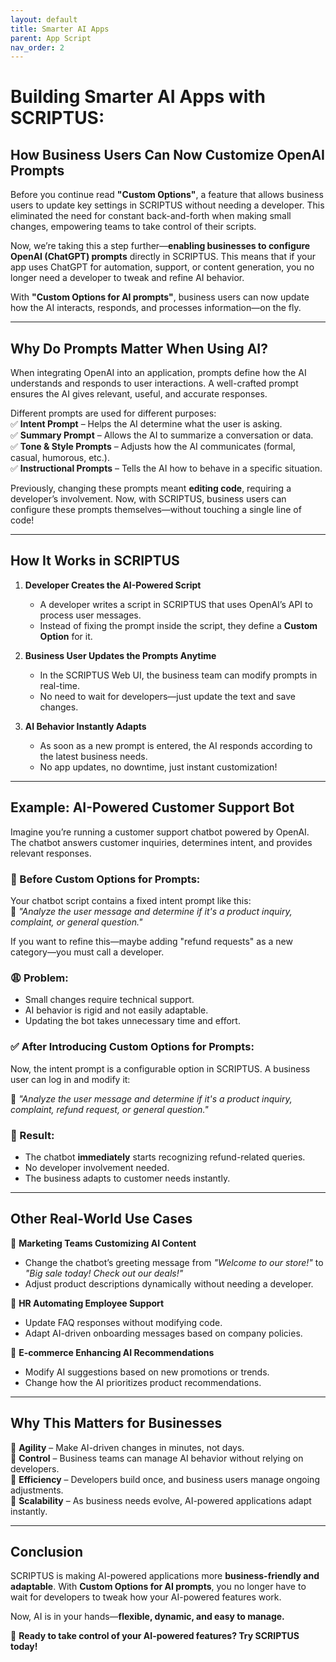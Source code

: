 ```yaml
---
layout: default
title: Smarter AI Apps
parent: App Script
nav_order: 2
---
```

# Building Smarter AI Apps with SCRIPTUS: 

## How Business Users Can Now Customize OpenAI Prompts  

Before you continue read **"Custom Options"**, a feature that allows business users to update key settings in SCRIPTUS without needing a developer. This eliminated the need for constant back-and-forth when making small changes, empowering teams to take control of their scripts.  

Now, we’re taking this a step further—**enabling businesses to configure OpenAI (ChatGPT) prompts** directly in SCRIPTUS. This means that if your app uses ChatGPT for automation, support, or content generation, you no longer need a developer to tweak and refine AI behavior.  

With **"Custom Options for AI prompts"**, business users can now update how the AI interacts, responds, and processes information—on the fly.  

---

## Why Do Prompts Matter When Using AI?

When integrating OpenAI into an application, prompts define how the AI understands and responds to user interactions. A well-crafted prompt ensures the AI gives relevant, useful, and accurate responses.  

Different prompts are used for different purposes:  
✅ **Intent Prompt** – Helps the AI determine what the user is asking.  
✅ **Summary Prompt** – Allows the AI to summarize a conversation or data.  
✅ **Tone & Style Prompts** – Adjusts how the AI communicates (formal, casual, humorous, etc.).  
✅ **Instructional Prompts** – Tells the AI how to behave in a specific situation.  

Previously, changing these prompts meant **editing code**, requiring a developer’s involvement. Now, with SCRIPTUS, business users can configure these prompts themselves—without touching a single line of code!  

---

## How It Works in SCRIPTUS

1. **Developer Creates the AI-Powered Script**  
   - A developer writes a script in SCRIPTUS that uses OpenAI’s API to process user messages.  
   - Instead of fixing the prompt inside the script, they define a **Custom Option** for it.  

2. **Business User Updates the Prompts Anytime**  
   - In the SCRIPTUS Web UI, the business team can modify prompts in real-time.  
   - No need to wait for developers—just update the text and save changes.  

3. **AI Behavior Instantly Adapts**  
   - As soon as a new prompt is entered, the AI responds according to the latest business needs.  
   - No app updates, no downtime, just instant customization!  

---

## Example: AI-Powered Customer Support Bot 

Imagine you’re running a customer support chatbot powered by OpenAI. The chatbot answers customer inquiries, determines intent, and provides relevant responses.  

### 🚀 Before Custom Options for Prompts:
Your chatbot script contains a fixed intent prompt like this:  
💬 *"Analyze the user message and determine if it's a product inquiry, complaint, or general question."*  

If you want to refine this—maybe adding "refund requests" as a new category—you must call a developer.  

### 😩 Problem:
- Small changes require technical support.  
- AI behavior is rigid and not easily adaptable.  
- Updating the bot takes unnecessary time and effort.  

### ✅ After Introducing Custom Options for Prompts: 
Now, the intent prompt is a configurable option in SCRIPTUS. A business user can log in and modify it:  

💬 *"Analyze the user message and determine if it's a product inquiry, complaint, refund request, or general question."*  

### 🎉 Result:
- The chatbot **immediately** starts recognizing refund-related queries.  
- No developer involvement needed.  
- The business adapts to customer needs instantly.  

---

## Other Real-World Use Cases 

📌 **Marketing Teams Customizing AI Content**  
- Change the chatbot’s greeting message from *"Welcome to our store!"* to *"Big sale today! Check out our deals!"*  
- Adjust product descriptions dynamically without needing a developer.  

📌 **HR Automating Employee Support**  
- Update FAQ responses without modifying code.  
- Adapt AI-driven onboarding messages based on company policies.  

📌 **E-commerce Enhancing AI Recommendations**  
- Modify AI suggestions based on new promotions or trends.  
- Change how the AI prioritizes product recommendations.  

---

## Why This Matters for Businesses

🔹 **Agility** – Make AI-driven changes in minutes, not days.  
🔹 **Control** – Business teams can manage AI behavior without relying on developers.  
🔹 **Efficiency** – Developers build once, and business users manage ongoing adjustments.  
🔹 **Scalability** – As business needs evolve, AI-powered applications adapt instantly.  

---

## Conclusion 

SCRIPTUS is making AI-powered applications more **business-friendly and adaptable**. With **Custom Options for AI prompts**, you no longer have to wait for developers to tweak how your AI-powered features work.  

Now, AI is in your hands—**flexible, dynamic, and easy to manage.**  

🚀 **Ready to take control of your AI-powered features? Try SCRIPTUS today!**  
